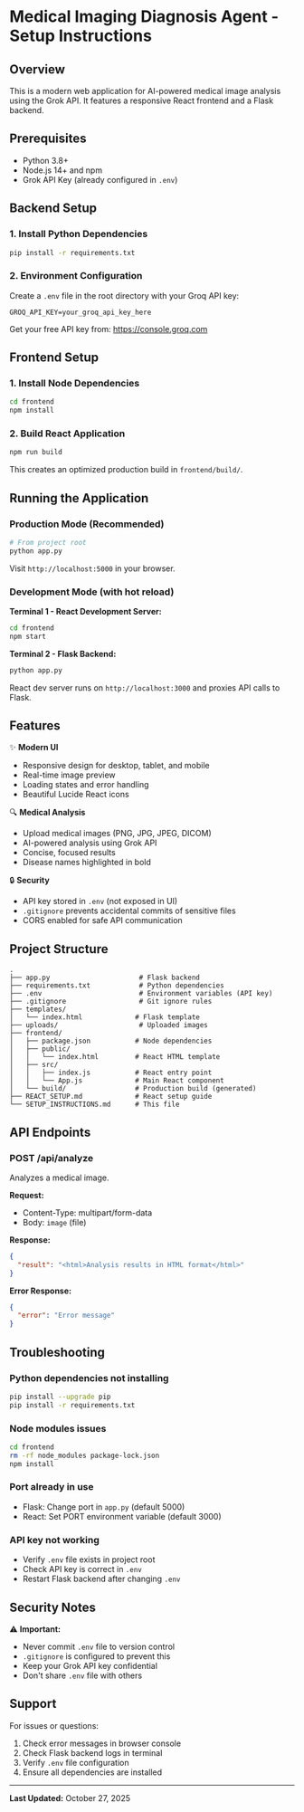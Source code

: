 # Medical Imaging Diagnosis Agent - Setup Instructions

## Overview
This is a modern web application for AI-powered medical image analysis using the Grok API. It features a responsive React frontend and a Flask backend.

## Prerequisites
- Python 3.8+
- Node.js 14+ and npm
- Grok API Key (already configured in `.env`)

## Backend Setup

### 1. Install Python Dependencies
```bash
pip install -r requirements.txt
```

### 2. Environment Configuration
Create a `.env` file in the root directory with your Groq API key:
```
GROQ_API_KEY=your_groq_api_key_here
```
Get your free API key from: https://console.groq.com

## Frontend Setup

### 1. Install Node Dependencies
```bash
cd frontend
npm install
```

### 2. Build React Application
```bash
npm run build
```

This creates an optimized production build in `frontend/build/`.

## Running the Application

### Production Mode (Recommended)
```bash
# From project root
python app.py
```
Visit `http://localhost:5000` in your browser.

### Development Mode (with hot reload)

**Terminal 1 - React Development Server:**
```bash
cd frontend
npm start
```

**Terminal 2 - Flask Backend:**
```bash
python app.py
```

React dev server runs on `http://localhost:3000` and proxies API calls to Flask.

## Features

✨ **Modern UI**
- Responsive design for desktop, tablet, and mobile
- Real-time image preview
- Loading states and error handling
- Beautiful Lucide React icons

🔍 **Medical Analysis**
- Upload medical images (PNG, JPG, JPEG, DICOM)
- AI-powered analysis using Grok API
- Concise, focused results
- Disease names highlighted in bold

🔒 **Security**
- API key stored in `.env` (not exposed in UI)
- `.gitignore` prevents accidental commits of sensitive files
- CORS enabled for safe API communication

## Project Structure

```
.
├── app.py                      # Flask backend
├── requirements.txt            # Python dependencies
├── .env                        # Environment variables (API key)
├── .gitignore                  # Git ignore rules
├── templates/
│   └── index.html             # Flask template
├── uploads/                    # Uploaded images
├── frontend/
│   ├── package.json           # Node dependencies
│   ├── public/
│   │   └── index.html         # React HTML template
│   ├── src/
│   │   ├── index.js           # React entry point
│   │   └── App.js             # Main React component
│   └── build/                 # Production build (generated)
├── REACT_SETUP.md             # React setup guide
└── SETUP_INSTRUCTIONS.md      # This file
```

## API Endpoints

### POST /api/analyze
Analyzes a medical image.

**Request:**
- Content-Type: multipart/form-data
- Body: `image` (file)

**Response:**
```json
{
  "result": "<html>Analysis results in HTML format</html>"
}
```

**Error Response:**
```json
{
  "error": "Error message"
}
```

## Troubleshooting

### Python dependencies not installing
```bash
pip install --upgrade pip
pip install -r requirements.txt
```

### Node modules issues
```bash
cd frontend
rm -rf node_modules package-lock.json
npm install
```

### Port already in use
- Flask: Change port in `app.py` (default 5000)
- React: Set PORT environment variable (default 3000)

### API key not working
- Verify `.env` file exists in project root
- Check API key is correct in `.env`
- Restart Flask backend after changing `.env`

## Security Notes

⚠️ **Important:**
- Never commit `.env` file to version control
- `.gitignore` is configured to prevent this
- Keep your Grok API key confidential
- Don't share `.env` file with others

## Support

For issues or questions:
1. Check error messages in browser console
2. Check Flask backend logs in terminal
3. Verify `.env` file configuration
4. Ensure all dependencies are installed

---

**Last Updated:** October 27, 2025
